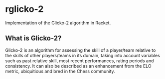 # rglicko-2
Implementation of the Glicko-2 algorithm in Racket.

## What is Glicko-2?

Glicko-2 is an algorithm for assessing the skill of a player/team relative to the skills of other players/teams in its domain, taking into account variables such as past relative skill, most recent performances, rating periods and consistency. It can also be described as an enhancement from the ELO metric, ubiquitious and bred in the Chess community.
